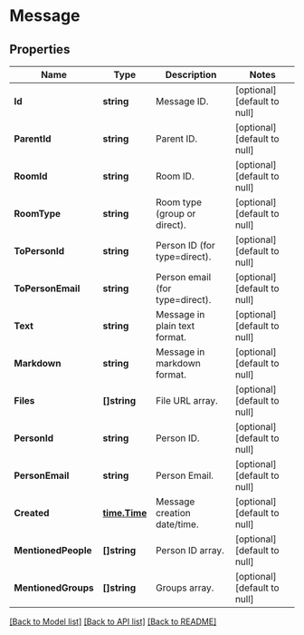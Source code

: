# Message

## Properties
Name | Type | Description | Notes
------------ | ------------- | ------------- | -------------
**Id** | **string** | Message ID. | [optional] [default to null]
**ParentId** | **string** | Parent ID. | [optional] [default to null]
**RoomId** | **string** | Room ID. | [optional] [default to null]
**RoomType** | **string** | Room type (group or direct). | [optional] [default to null]
**ToPersonId** | **string** | Person ID (for type&#x3D;direct). | [optional] [default to null]
**ToPersonEmail** | **string** | Person email (for type&#x3D;direct). | [optional] [default to null]
**Text** | **string** | Message in plain text format. | [optional] [default to null]
**Markdown** | **string** | Message in markdown format. | [optional] [default to null]
**Files** | **[]string** | File URL array. | [optional] [default to null]
**PersonId** | **string** | Person ID. | [optional] [default to null]
**PersonEmail** | **string** | Person Email. | [optional] [default to null]
**Created** | [**time.Time**](time.Time.md) | Message creation date/time. | [optional] [default to null]
**MentionedPeople** | **[]string** | Person ID array. | [optional] [default to null]
**MentionedGroups** | **[]string** | Groups array. | [optional] [default to null]

[[Back to Model list]](../README.md#documentation-for-models) [[Back to API list]](../README.md#documentation-for-api-endpoints) [[Back to README]](../README.md)


